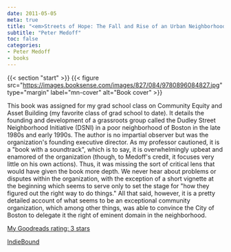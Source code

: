 ```yaml
---
date: 2011-05-05
meta: true
title: "<em>Streets of Hope: The Fall and Rise of an Urban Neighborhood</em>"
subtitle: "Peter Medoff"
toc: false
categories:
- Peter Medoff
- books
---
```


{{< section "start" >}}
{{< figure src="https://images.booksense.com/images/827/084/9780896084827.jpg" type="margin" label="mn-cover" alt="Book cover" >}}

This book was assigned for my grad school class on Community Equity and Asset Building (my favorite class of grad school to date). It details the founding and development of a grassroots group called the Dudley Street Neighborhood Initiative (DSNI) in a poor neighborhood of Boston in the late 1980s and early 1990s. The author is no impartial observer but was the organization's founding executive director. As my professor cautioned, it is a "book with a soundtrack", which is to say, it is overwhelmingly upbeat and enamored of the organization (though, to Medoff's credit, it focuses very little on his own actions). Thus, it was missing the sort of critical lens that would have given the book more depth. We never hear about problems or disputes within the organization, with the exception of a short vignette at the beginning which seems to serve only to set the stage for "how they figured out the right way to do things." All that said, however, it is a pretty detailed account of what seems to be an exceptional community organization, which among other things, was able to convince the City of Boston to delegate it the right of eminent domain in the neighborhood. 

[My Goodreads rating: 3 stars](https://www.goodreads.com/review/show/156649821)  

[IndieBound](https://www.indiebound.org/book/9780896084827)

